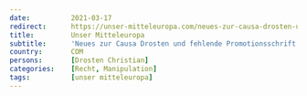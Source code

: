 ```yaml
---
date:          2021-03-17
redirect:      https://unser-mitteleuropa.com/neues-zur-causa-drosten-und-fehlende-promotionsschrift-goethe-uni-frankfurt-verhindert-mittels-falschaussagen-strafverfolgung-von-virologen/
title:         Unser Mitteleuropa
subtitle:      'Neues zur Causa Drosten und fehlende Promotionsschrift: Goethe-Uni Frankfurt verhindert mittels Falschaussagen Strafverfolgung von Virologen'
country:       COM
persons:       [Drosten Christian]
categories:    [Recht, Manipulation]
tags:          [unser mitteleuropa]
---
```


